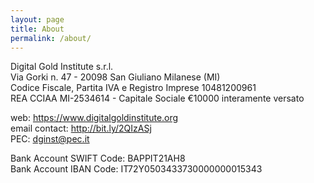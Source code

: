 ```yaml
---
layout: page
title: About
permalink: /about/
---
```


Digital Gold Institute s.r.l.  
Via Gorki n. 47 - 20098 San Giuliano Milanese (MI)  
Codice Fiscale, Partita IVA e Registro Imprese 10481200961  
REA CCIAA MI-2534614 - Capitale Sociale €10000 interamente versato

web: <https://www.digitalgoldinstitute.org>  
email contact: <http://bit.ly/2QIzASj>  
PEC: [dginst@pec.it](mailto:dginst@pec.it)

Bank Account SWIFT Code: BAPPIT21AH8  
Bank Account IBAN Code: IT72Y0503433730000000015343
